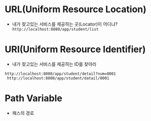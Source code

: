 # URL(Uniform Resource Location)
* 내가 찾고있는 서비스를 제공하는 곳(Locator)이 어디냐?
``` http://localhost:8080/app/student/list```


# URI(Uniform Resource Identifier)
* 내가 찾고있는 서비스를 제공하는 ID를 찾아라
```
http://localhost:8080/app/student/detail?num=0001
 http://localhost:8080/app/student/datail/0001
 ```

# Path Variable
* 패스의 경로
